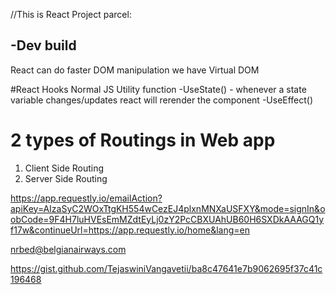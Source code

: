//This is React Project
parcel:

-Dev build
-



React can do faster DOM manipulation
we have Virtual DOM

#React Hooks
Normal JS Utility function
-UseState() - whenever a state variable changes/updates react will rerender the component
-UseEffect()


# 2 types of Routings in Web app
1. Client Side Routing
2. Server Side Routing 



https://app.requestly.io/emailAction?apiKey=AIzaSyC2WOxTtgKH554wCezEJ4plxnMNXaUSFXY&mode=signIn&oobCode=9F4H7luHVEsEmMZdtEyLj0zY2PcCBXUAhUB60H6SXDkAAAGQ1yf17w&continueUrl=https://app.requestly.io/home&lang=en


nrbed@belgianairways.com


https://gist.github.com/TejaswiniVangavetii/ba8c47641e7b9062695f37c41c196468
